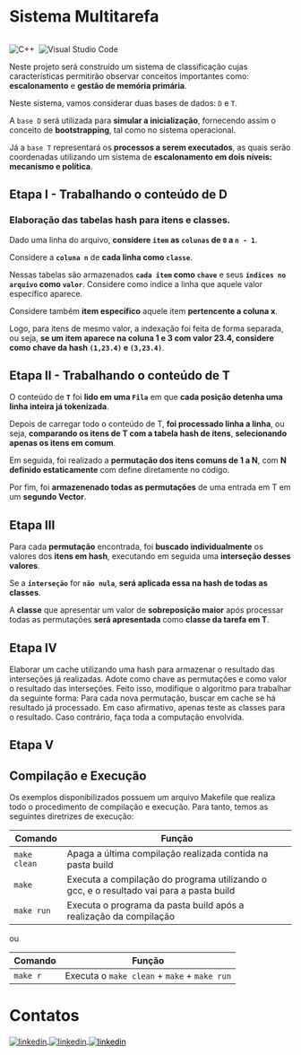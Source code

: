 # Sistema Multitarefa

<p>
<div style="display: inline-block;">

![C++](https://img.shields.io/badge/-C++-05122A?style=flat&logo=Cplusplus)&nbsp;
![Visual Studio Code](https://img.shields.io/badge/-Visual%20Studio%20Code-05122A?style=flat&logo=visual-studio-code&logoColor=007ACC)&nbsp;

</p>

<p align="justify">

Neste projeto será construído um sistema de classificação cujas características permitirão observar conceitos importantes como: **escalonamento** e **gestão de memória primária**. 

Neste sistema, vamos considerar duas bases de dados: `D` e `T`. 

A `base D` será utilizada para **simular a inicialização**, fornecendo assim o conceito de **bootstrapping**, tal como no sistema operacional.

Já a `base T` representará os **processos a serem executados**, as quais serão coordenadas utilizando um sistema de **escalonamento em dois níveis: mecanismo e política**. 

</p>

## Etapa I - Trabalhando o conteúdo de D 
### Elaboração das tabelas hash para itens e classes.

<p align="justify">

Dado uma linha do arquivo, **considere `item` as `colunas` de `0` a `n - 1`**. 

Considere a **`coluna n`** de **cada linha como `classe`**. 

Nessas tabelas são armazenados **`cada item` como `chave`** e seus **`índices no arquivo` como `valor`**. Considere como índice a linha que aquele valor específico aparece. 

Considere também **item específico** aquele item **pertencente a coluna x**. 

Logo, para itens de mesmo valor, a indexação foi feita de forma separada, ou seja, **se um item aparece na coluna 1 e 3 com valor 23.4, considere como chave da hash `(1,23.4)` e `(3,23.4)`**. 

</p>

## Etapa II - Trabalhando o conteúdo de T

<p align="justify">  

O conteúdo de **`T`** foi **lido em uma `Fila`** em que **cada posição detenha uma linha inteira já tokenizada**. 

Depois de carregar todo o conteúdo de T, **foi processado linha a linha**, ou seja, **comparando os itens de T com a tabela hash de itens**, **selecionando apenas os itens em comum**.
  
Em seguida, foi realizado a **permutação dos itens comuns de 1 a N**, com **N definido estaticamente** com define diretamente no código. 

Por fim, foi **armazenenado todas as permutações** de uma entrada em T em um **segundo Vector**.

</p>

## Etapa III

<p align="justify">

Para cada **permutação** encontrada, foi **buscado individualmente** os valores dos **itens em hash**, executando em seguida uma **interseção desses valores**.

Se a **`interseção`** for **`não nula`**, **será aplicada essa na hash de todas as classes**. 
  
A **classe** que apresentar um valor de **sobreposição maior** após processar todas as permutações **será apresentada** como **classe da tarefa em T**.
  
</p>

## Etapa IV

<p align="justify">

Elaborar um cache utilizando uma hash para armazenar o resultado das interseções já realizadas. Adote como chave as permutações e como valor o resultado das interseções. Feito isso, modifique o algoritmo para trabalhar da seguinte forma: Para cada nova permutação, buscar em cache se há resultado já processado. Em caso afirmativo, apenas teste as classes para o resultado. Caso contrário, faça toda a computação envolvida.

</p>

## Etapa V

<p align="justify">

</p>

## Compilação e Execução

Os exemplos disponibilizados possuem um arquivo Makefile que realiza todo o procedimento de compilação e execução. Para tanto, temos as seguintes diretrizes de execução:


| Comando                |  Função                                                                                           |                     
| -----------------------| ------------------------------------------------------------------------------------------------- |
|  `make clean`          | Apaga a última compilação realizada contida na pasta build                                        |
|  `make`                | Executa a compilação do programa utilizando o gcc, e o resultado vai para a pasta build           |
|  `make run`            | Executa o programa da pasta build após a realização da compilação                                 |

ou

| Comando                |  Função                                                                                           |                     
| -----------------------| ------------------------------------------------------------------------------------------------- |
|  `make r`              | Executa o `make clean` + `make` + `make run`                                                      |


# Contatos

<div style="display: inline-block;">

<a href="https://t.me/phpdias" target="_blank">
  <img align="center" src="https://img.shields.io/badge/-phpdias-05122A?style=flat&logo=telegram" alt="linkedin"/>
</a>
  
<a href="https://linkedin.com/in/phpd" target="_blank">
  <img align="center" src="https://img.shields.io/badge/-phpd-05122A?style=flat&logo=linkedin" alt="linkedin"/>
</a>

<a style="color:black" href="mailto:phpdias@outlook.com?subject=[GitHub]%20Source%20Dynamic%20Lists">
 <img align="center" src="https://img.shields.io/badge/-phpdias@outlook.com-05122A?style=flat&logo=email" alt="linkedin"/>
</a>

</div>




